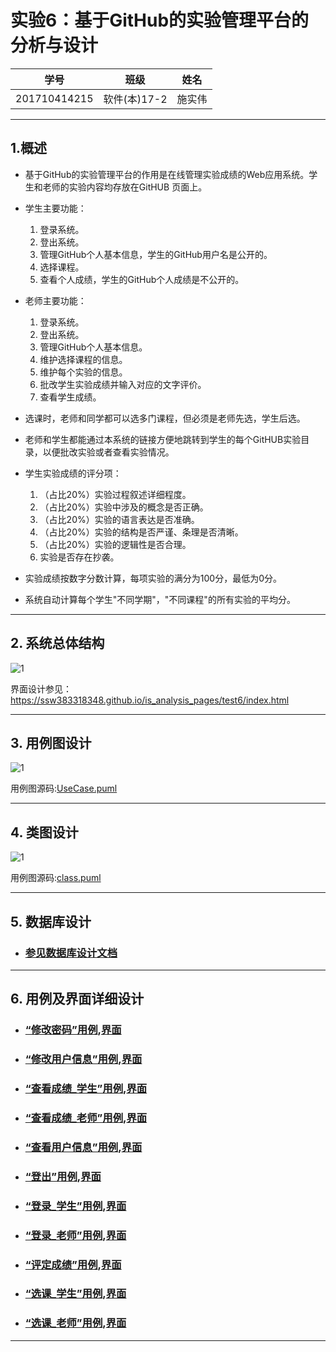 # 实验6：基于GitHub的实验管理平台的分析与设计
|学号|班级|姓名|
|:-------:|:-------------: | :----------:|
|201710414215|软件(本)17-2|施实伟|

***
## 1.概述
- 基于GitHub的实验管理平台的作用是在线管理实验成绩的Web应用系统。学生和老师的实验内容均存放在GitHUB 页面上。
- 学生主要功能：
    1. 登录系统。
    2. 登出系统。
    3. 管理GitHub个人基本信息，学生的GitHub用户名是公开的。
    4. 选择课程。
    5. 查看个人成绩，学生的GitHub个人成绩是不公开的。

- 老师主要功能：
    1. 登录系统。
    2. 登出系统。
    3. 管理GitHub个人基本信息。
    4. 维护选择课程的信息。
    5. 维护每个实验的信息。
    6. 批改学生实验成绩并输入对应的文字评价。
    7. 查看学生成绩。

- 选课时，老师和同学都可以选多门课程，但必须是老师先选，学生后选。
- 老师和学生都能通过本系统的链接方便地跳转到学生的每个GitHUB实验目录，以便批改实验或者查看实验情况。
- 学生实验成绩的评分项：
    1. （占比20%）实验过程叙述详细程度。
    2. （占比20%）实验中涉及的概念是否正确。
    3. （占比20%）实验的语言表达是否准确。
    4. （占比20%）实验的结构是否严谨、条理是否清晰。
    5. （占比20%）实验的逻辑性是否合理。
    6. 实验是否存在抄袭。
- 实验成绩按数字分数计算，每项实验的满分为100分，最低为0分。
- 系统自动计算每个学生"不同学期"，"不同课程"的所有实验的平均分。


***

## 2. 系统总体结构

![1](系统总体结构.jpg)

界面设计参见： https://ssw383318348.github.io/is_analysis_pages/test6/index.html
***


## 3. 用例图设计
![1](./UseCase.png )

用例图源码:[UseCase.puml](src/UseCase.puml)

***

## 4. 类图设计
![1](./class.png )

用例图源码:[class.puml](src/class.puml)

***

## 5. 数据库设计

- ### [参见数据库设计文档](./数据库设计.md)

***


## 6. 用例及界面详细设计

- ### [“修改密码”用例](./用例/修改密码.md),[界面](https://ssw383318348.github.io/is_analysis_pages/test6/修改密码.html)
- ### [“修改用户信息”用例](./用例/修改用户信息.md),[界面](https://ssw383318348.github.io/is_analysis_pages/test6/修改用户信息.html)
- ### [“查看成绩_学生”用例](./用例/查看成绩_学生.md),[界面](https://ssw383318348.github.io/is_analysis_pages/test6/查看成绩_学生.html)
- ### [“查看成绩_老师”用例](./用例/查看成绩_老师.md),[界面](https://ssw383318348.github.io/is_analysis_pages/test6/查看成绩_老师.html)
- ### [“查看用户信息”用例](./用例/查看用户信息.md),[界面](https://ssw383318348.github.io/is_analysis_pages/test6/查看用户信息.html)
- ### [“登出”用例](./用例/登出.md),[界面](https://ssw383318348.github.io/is_analysis_pages/test6/登出.html)
- ### [“登录_学生”用例](./用例/登录.md),[界面](https://ssw383318348.github.io/is_analysis_pages/test6/登录_学生.html)
- ### [“登录_老师”用例](./用例/登录.md),[界面](https://ssw383318348.github.io/is_analysis_pages/test6/登录_老师.html)
- ### [“评定成绩”用例](./用例/评定成绩.md),[界面](https://ssw383318348.github.io/is_analysis_pages/test6/评定成绩.html)
- ### [“选课_学生”用例](./用例/选课_学生.md),[界面](https://ssw383318348.github.io/is_analysis_pages/test6/选课_学生.html)
- ### [“选课_老师”用例](./用例/选课_老师.md),[界面](https://ssw383318348.github.io/is_analysis_pages/test6/选课_老师.html)
   
***
